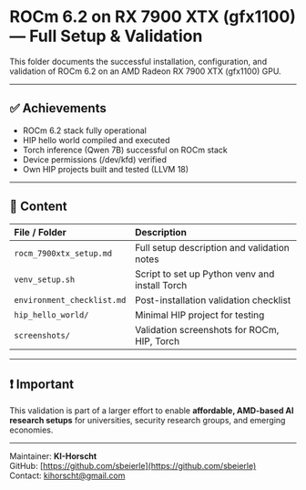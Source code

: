 # ROCm 6.2 on RX 7900 XTX (gfx1100) — Full Setup & Validation

This folder documents the successful installation, configuration, and validation of ROCm 6.2 on an AMD Radeon RX 7900 XTX (gfx1100) GPU.

---

## ✅ Achievements

- ROCm 6.2 stack fully operational
- HIP hello world compiled and executed
- Torch inference (Qwen 7B) successful on ROCm stack
- Device permissions (/dev/kfd) verified
- Own HIP projects built and tested (LLVM 18)

---

## 📂 Content

| File / Folder | Description |
| :------------ | :----------- |
| `rocm_7900xtx_setup.md` | Full setup description and validation notes |
| `venv_setup.sh`         | Script to set up Python venv and install Torch |
| `environment_checklist.md` | Post-installation validation checklist |
| `hip_hello_world/`      | Minimal HIP project for testing |
| `screenshots/`          | Validation screenshots for ROCm, HIP, Torch |

---

## ❗ Important

This validation is part of a larger effort to enable **affordable, AMD-based AI research setups** for universities, security research groups, and emerging economies.

---

Maintainer: **KI-Horscht**  
GitHub: [https://github.com/sbeierle](https://github.com/sbeierle)  
Contact: [kihorscht@gmail.com](mailto:kihorscht@gmail.com)

